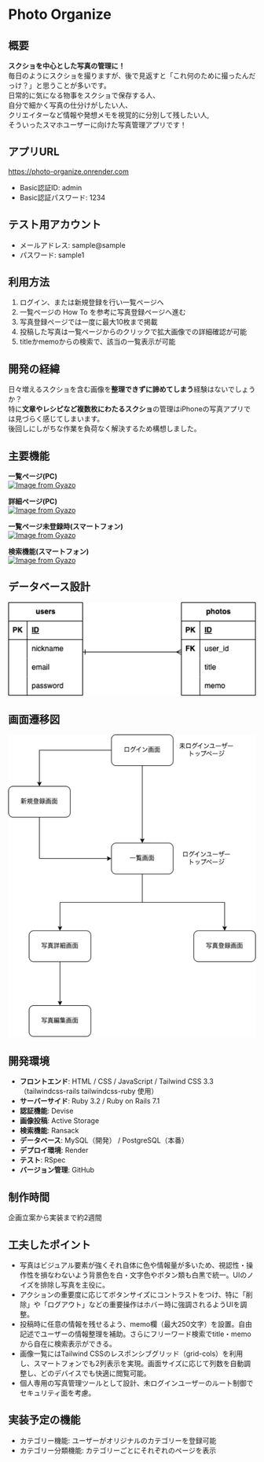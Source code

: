 # Photo Organize  
  
  
  
## 概要  
**スクショを中心とした写真の管理に！**  
毎日のようにスクショを撮りますが、後で見返すと「これ何のために撮ったんだっけ？」と思うことが多いです。  
日常的に気になる物事をスクショで保存する人、  
自分で細かく写真の仕分けがしたい人、  
クリエイターなど情報や発想メモを視覚的に分別して残したい人,  
そういったスマホユーザーに向けた写真管理アプリです！  
  
  
  
## アプリURL  
https://photo-organize.onrender.com  
- Basic認証ID: admin  
- Basic認証パスワード: 1234  
  
  
  
## テスト用アカウント  
- メールアドレス: sample@sample  
- パスワード: sample1  
  
  

## 利用方法  
1. ログイン、または新規登録を行い一覧ページへ  
2. 一覧ページの How To を参考に写真登録ページへ進む  
3. 写真登録ページでは一度に最大10枚まで掲載  
4. 投稿した写真は一覧ページからのクリックで拡大画像での詳細確認が可能  
5. titleかmemoからの検索で、該当の一覧表示が可能 
  
  
## 開発の経緯  
日々増えるスクショを含む画像を**整理できずに諦めてしまう**経験はないでしょうか？  
特に**文章やレシピなど複数枚にわたるスクショ**の管理はiPhoneの写真アプリでは見づらく感じてしまいます。  
後回しにしがちな作業を負荷なく解決するため構想しました。  
  
  
  
## 主要機能  
**一覧ページ(PC)**  
[![Image from Gyazo](https://i.gyazo.com/69a31235d1b76f72897cdc757b817570.jpg)](https://gyazo.com/69a31235d1b76f72897cdc757b817570)
  
**詳細ページ(PC)**  
[![Image from Gyazo](https://i.gyazo.com/dd8298446feeed5080cc4b26009bf87f.gif)](https://gyazo.com/dd8298446feeed5080cc4b26009bf87f)  
  
**一覧ページ未登録時(スマートフォン)**  
[![Image from Gyazo](https://i.gyazo.com/cf81c6962891f086954913b0d5cf81a9.gif)](https://gyazo.com/cf81c6962891f086954913b0d5cf81a9)

**検索機能(スマートフォン)**  
[![Image from Gyazo](https://i.gyazo.com/bc92645ebeef86eb0a806846a14fef87.png)](https://gyazo.com/bc92645ebeef86eb0a806846a14fef87)
  
  
## データベース設計  
<img src="./images/er.png" width="600" alt="ER図">
  
  
  
## 画面遷移図  
<img src="./images/diagram.png" width="600" alt="画面遷移図"> 
  
  
## 開発環境  
- **フロントエンド**: HTML / CSS / JavaScript / Tailwind CSS 3.3（tailwindcss-rails tailwindcss-ruby 使用）  
- **サーバーサイド**: Ruby 3.2 / Ruby on Rails 7.1  
- **認証機能**: Devise  
- **画像投稿**: Active Storage  
- **検索機能**: Ransack
- **データベース**: MySQL（開発） / PostgreSQL（本番）  
- **デプロイ環境**: Render  
- **テスト**: RSpec  
- **バージョン管理**: GitHub  
  
  
  
## 制作時間  
企画立案から実装まで約2週間  
  
  
  
## 工夫したポイント  
- 写真はビジュアル要素が強くそれ自体に色や情報量が多いため、視認性・操作性を損なわないよう背景色を白・文字色やボタン類も白黒で統一。UIのノイズを排除し写真を主役に。  
- アクションの重要度に応じてボタンサイズにコントラストをつけ、特に「削除」や「ログアウト」などの重要操作はホバー時に強調されるようUIを調整。  
- 投稿時に任意の情報を残せるよう、memo欄（最大250文字）を設置。自由記述でユーザーの情報整理を補助。さらにフリーワード検索でtitle・memoから自在に検索表示ができる。  
- 画像一覧にはTailwind CSSのレスポンシブグリッド（grid-cols）を利用し、スマートフォンでも2列表示を実現。画面サイズに応じて列数を自動調整し、どのデバイスでも快適に閲覧可能。  
- 個人専用の写真管理ツールとして設計、未ログインユーザーのルート制御でセキュリティ面を考慮。  
  
  
## 実装予定の機能   
- カテゴリー機能: ユーザーがオリジナルのカテゴリーを登録可能  
- カテゴリー分類機能: カテゴリーごとにそれぞれのページを表示  

